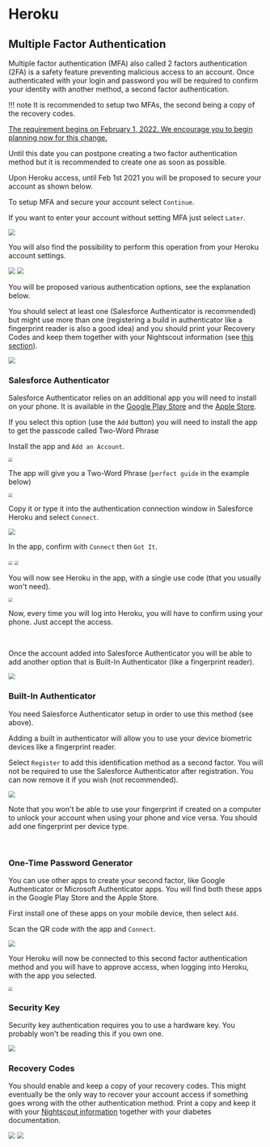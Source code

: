 # Heroku

## Multiple Factor Authentication

Multiple factor authentication (MFA) also called 2 factors authentication (2FA) is a safety feature preventing malicious access to an account. Once authenticated with your login and password you will be required to confirm your identity with another method, a second factor authentication.

!!! note
    It is recommended to setup two MFAs, the second being a copy of the recovery codes.

[The requirement begins on February 1, 2022. We encourage you to begin planning now for this change.](https://help.salesforce.com/s/articleView?id=000356005&type=1) 

Until this date you can postpone creating a two factor authentication method but it is recommended to create one as soon as possible.

Upon Heroku access, until Feb 1st 2021 you will be proposed to secure your account as shown below.

To setup MFA and secure your account select `Continue`.

If you want to enter your account without setting MFA just select `Later`.

<img src="../heroku/img/MFA01.png" style="zoom:80%;" />

</br>

You will also find the possibility to perform this operation from your Heroku account settings.

<img src="../heroku/img/MFA00.png" style="zoom:80%;" />

<img src="../heroku/img/MFA00a.png" style="zoom:80%;" />

</br>

You will be proposed various authentication options, see the explanation below.

You should select at least one (Salesforce Authenticator is recommended) but might use more than one (registering a build in authenticator like a fingerprint reader is also a good idea) and you should print your Recovery Codes and keep them together with your Nightscout information (see [this section](../../nightscout/new_user/#record-your-information-in-a-safe-place)).

<img src="../heroku/img/MFA02.png" style="zoom:80%;" />

</br>

### Salesforce Authenticator

Salesforce Authenticator relies on an additional app you will need to install on your phone. It is available in the [Google Play Store](https://play.google.com/store/apps/details?id=com.salesforce.authenticator) and the [Apple Store](https://apps.apple.com/us/app/salesforce-authenticator/id782057975).

If you select this option (use the `Add` button) you will need to install the app to get the passcode called Two-Word Phrase

Install the app and `Add an Account`.

<img src="../heroku/img/MFA03b.png" style="zoom:50%;" />

</br>

The app will give you a Two-Word Phrase (`perfect guide` in the example below)

<img src="../heroku/img/MFA03c.png" style="zoom:50%;" />

</br>

Copy it or type it into the authentication connection window in Salesforce Heroku and select `Connect`.

<img src="../heroku/img/MFA03.png" style="zoom:80%;" />

</br>

In the app, confirm with `Connect` then `Got It`.

<img src="../heroku/img/MFA03d.png" style="zoom:50%;" />

<img src="../heroku/img/MFA03e.png" style="zoom:50%;" />

</br>

You will now see Heroku in the app, with a single use code (that you usually won't need).

<img src="../heroku/img/MFA03f.png" style="zoom:50%;" />

</br>

Now, every time you will log into Heroku, you will have to confirm using your phone. Just accept the access.

</br>

Once the account added into Salesforce Authenticator you will be able to add another option that is Built-In Authenticator (like a fingerprint reader).

<img src="../heroku/img/MFA03g.png" style="zoom:80%;" />

</br>

### Built-In Authenticator

You need Salesforce Authenticator setup in order to use this method (see above).

Adding a built in authenticator will allow you to use your device biometric devices like a fingerprint reader.

Select `Register` to add this identification method as a second factor. You will not be required to use the Salesforce Authenticator after registration. You can now remove it if you wish (not recommended).

<img src="../heroku/img/MFA08.png" style="zoom:80%;" />

Note that you won't be able to use your fingerprint if created on a computer to unlock your account when using your phone and vice versa. You should add one fingerprint per device type.

</br>

### One-Time Password Generator

You can use other apps to create your second factor, like Google Authenticator or Microsoft Authenticator apps. You will find both these apps in the Google Play Store and the Apple Store.

First install one of these apps on your mobile device, then select `Add`.

Scan the QR code with the app and `Connect`.

<img src="../heroku/img/MFA04.png" style="zoom:80%;" />

</br>

Your Heroku will now be connected to this second factor authentication method and you will have to approve access, when logging into Heroku, with the app you selected.

<img src="../heroku/img/MFA04a.png" style="zoom:50%;" />

</br>

### Security Key

Security key authentication requires you to use a hardware key. You probably won't be reading this if you own one.

<img src="../heroku/img/MFA05.png" style="zoom:80%;" />

</br>

### Recovery Codes

You should enable and keep a copy of your recovery codes. This might eventually be the only way to recover your account access if something goes wrong with the other authentication method. Print a copy and keep it with your [Nightscout information]() together with your diabetes documentation.

<img src="../heroku/img/MFA06.png" style="zoom:80%;" />

<img src="../heroku/img/MFA07.png" style="zoom:80%;" />
